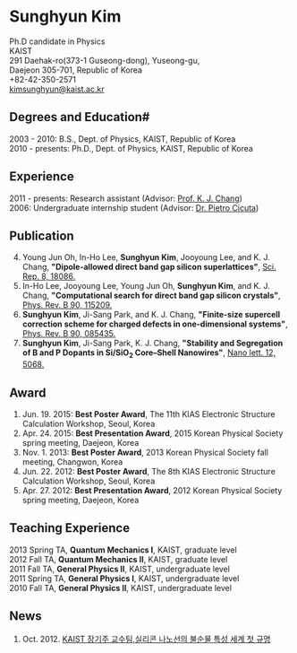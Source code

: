 # Sunghyun Kim

Ph.D candidate in Physics   
KAIST   
291 Daehak-ro(373-1 Guseong-dong), Yuseong-gu,   
Daejeon 305-701, Republic of Korea   
+82-42-350-2571   
kimsunghyun@kaist.ac.kr   

## Degrees and Education#

2003 - 2010: B.S., Dept. of Physics, KAIST, Republic of Korea  
2010 - presents: Ph.D., Dept. of Physics, KAIST, Republic of Korea

## Experience

2011 - presents: Research assistant (Advisor: [Prof. K. J. Chang](http://taehae.kaist.ac.kr))    
2006: Undergraduate internship student (Advisor: [Dr. Pietro Cicuta](http://people.bss.phy.cam.ac.uk/~pc245/))

## Publication
4.  Young Jun Oh, In-Ho Lee, **Sunghyun Kim**, Jooyoung Lee, and K. J. Chang, **"Dipole-allowed direct band gap silicon superlattices"**, [Sci. Rep. 8, 18086.](http://dx.doi.org/10.1038/srep18086)   
3.  In-Ho Lee, Jooyoung Lee, Young Jun Oh, **Sunghyun Kim**, and K. J. Chang, **"Computational search for direct band gap silicon crystals"**, [Phys. Rev. B 90, 115209.](http://journals.aps.org/prb/abstract/10.1103/PhysRevB.90.115209)   
2.  **Sunghyun Kim**, Ji-Sang Park, and K. J. Chang, **"Finite-size supercell correction scheme for charged defects in one-dimensional systems"**, [Phys. Rev. B 90, 085435.](http://journals.aps.org/prb/abstract/10.1103/PhysRevB.90.085435)   
1.  **Sunghyun Kim**, Ji-Sang Park, K. J. Chang, **"Stability and Segregation of B and P Dopants in Si/SiO<sub>2</sub> Core–Shell Nanowires"**, [Nano lett. 12, 5068.](http://pubs.acs.org/doi/abs/10.1021/nl3013924)    

## Award

1. Jun. 19. 2015: **Best Poster Award**, The 11th KIAS Electronic Structure Calculation Workshop, Seoul, Korea 
1. Apr. 24. 2015: **Best Presentation Award**, 2015 Korean Physical Society spring meeting, Daejeon, Korea  
1. Nov. 1. 2013: **Best Poster Award**, 2013 Korean Physical Society fall meeting, Changwon, Korea 
1. Jun. 22. 2012: **Best Poster Award**, The 8th KIAS Electronic Structure Calculation Workshop, Seoul, Korea 
1. Apr. 27. 2012: **Best Presentation Award**, 2012 Korean Physical Society spring meeting, Daejeon, Korea 

## Teaching Experience

 2013 Spring TA, **Quantum Mechanics I**, KAIST, graduate level  
 2012 Fall TA, **Quantum Mechanics II**, KAIST, graduate level  
 2011 Fall TA, **General Physics II**, KAIST, undergraduate level  
 2011 Spring TA, **General Physics I**, KAIST, undergraduate level  
 2010 Fall TA, **General Physics II**, KAIST, undergraduate level  

## News
1. Oct. 2012. [KAIST 장기주 교수팀,실리콘 나노선의 불순물 특성 세계 첫 규명](http://news1.kr/articles/?861311)

